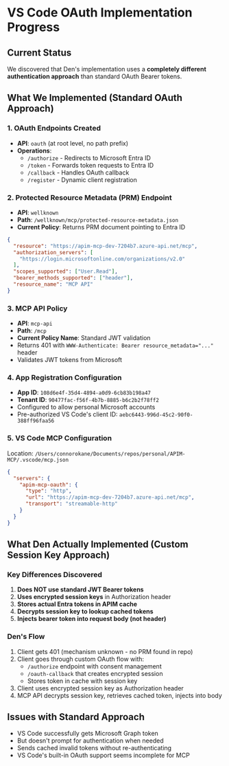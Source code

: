 # VS Code OAuth Implementation Progress

## Current Status
We discovered that Den's implementation uses a **completely different authentication approach** than standard OAuth Bearer tokens.

## What We Implemented (Standard OAuth Approach)

### 1. OAuth Endpoints Created
- **API**: `oauth` (at root level, no path prefix)
- **Operations**:
  - `/authorize` - Redirects to Microsoft Entra ID
  - `/token` - Forwards token requests to Entra ID  
  - `/callback` - Handles OAuth callback
  - `/register` - Dynamic client registration

### 2. Protected Resource Metadata (PRM) Endpoint
- **API**: `wellknown`
- **Path**: `/wellknown/mcp/protected-resource-metadata.json`
- **Current Policy**: Returns PRM document pointing to Entra ID
```json
{
  "resource": "https://apim-mcp-dev-7204b7.azure-api.net/mcp",
  "authorization_servers": [
    "https://login.microsoftonline.com/organizations/v2.0"
  ],
  "scopes_supported": ["User.Read"],
  "bearer_methods_supported": ["header"],
  "resource_name": "MCP API"
}
```

### 3. MCP API Policy
- **API**: `mcp-api`
- **Path**: `/mcp`
- **Current Policy Name**: Standard JWT validation
- Returns 401 with `WWW-Authenticate: Bearer resource_metadata="..."` header
- Validates JWT tokens from Microsoft

### 4. App Registration Configuration
- **App ID**: `108d6e4f-35d4-4894-a0d9-6cb83b198a47`
- **Tenant ID**: `90477fac-f56f-4b7b-8885-b6c2b2f78ff2`
- Configured to allow personal Microsoft accounts
- Pre-authorized VS Code's client ID: `aebc6443-996d-45c2-90f0-388ff96faa56`

### 5. VS Code MCP Configuration
Location: `/Users/connorokane/Documents/repos/personal/APIM-MCP/.vscode/mcp.json`
```json
{
  "servers": {
    "apim-mcp-oauth": {
      "type": "http",
      "url": "https://apim-mcp-dev-7204b7.azure-api.net/mcp",
      "transport": "streamable-http"
    }
  }
}
```

## What Den Actually Implemented (Custom Session Key Approach)

### Key Differences Discovered
1. **Does NOT use standard JWT Bearer tokens**
2. **Uses encrypted session keys** in Authorization header
3. **Stores actual Entra tokens in APIM cache**
4. **Decrypts session key to lookup cached tokens**
5. **Injects bearer token into request body (not header)**

### Den's Flow
1. Client gets 401 (mechanism unknown - no PRM found in repo)
2. Client goes through custom OAuth flow with:
   - `/authorize` endpoint with consent management
   - `/oauth-callback` that creates encrypted session
   - Stores token in cache with session key
3. Client uses encrypted session key as Authorization header
4. MCP API decrypts session key, retrieves cached token, injects into body

## Issues with Standard Approach
- VS Code successfully gets Microsoft Graph token
- But doesn't prompt for authentication when needed
- Sends cached invalid tokens without re-authenticating
- VS Code's built-in OAuth support seems incomplete for MCP
